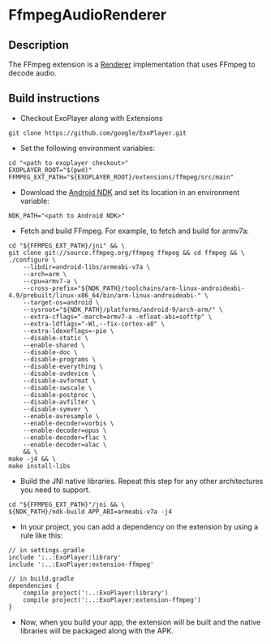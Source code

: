# FfmpegAudioRenderer #

## Description ##

The FFmpeg extension is a [Renderer][] implementation that uses FFmpeg to decode
audio.

[Renderer]: https://google.github.io/ExoPlayer/doc/reference/com/google/android/exoplayer2/Renderer.html

## Build instructions ##

* Checkout ExoPlayer along with Extensions

```
git clone https://github.com/google/ExoPlayer.git
```

* Set the following environment variables:

```
cd "<path to exoplayer checkout>"
EXOPLAYER_ROOT="$(pwd)"
FFMPEG_EXT_PATH="${EXOPLAYER_ROOT}/extensions/ffmpeg/src/main"
```

* Download the [Android NDK][] and set its location in an environment variable:

[Android NDK]: https://developer.android.com/tools/sdk/ndk/index.html

```
NDK_PATH="<path to Android NDK>"
```

* Fetch and build FFmpeg. For example, to fetch and build for armv7a:

```
cd "${FFMPEG_EXT_PATH}/jni" && \
git clone git://source.ffmpeg.org/ffmpeg ffmpeg && cd ffmpeg && \
./configure \
    --libdir=android-libs/armeabi-v7a \
    --arch=arm \
    --cpu=armv7-a \
    --cross-prefix="${NDK_PATH}/toolchains/arm-linux-androideabi-4.9/prebuilt/linux-x86_64/bin/arm-linux-androideabi-" \
    --target-os=android \
    --sysroot="${NDK_PATH}/platforms/android-9/arch-arm/" \
    --extra-cflags="-march=armv7-a -mfloat-abi=softfp" \
    --extra-ldflags="-Wl,--fix-cortex-a8" \
    --extra-ldexeflags=-pie \
    --disable-static \
    --enable-shared \
    --disable-doc \
    --disable-programs \
    --disable-everything \
    --disable-avdevice \
    --disable-avformat \
    --disable-swscale \
    --disable-postproc \
    --disable-avfilter \
    --disable-symver \
    --enable-avresample \
    --enable-decoder=vorbis \
    --enable-decoder=opus \
    --enable-decoder=flac \
    --enable-decoder=alac \
    && \
make -j4 && \
make install-libs
```

* Build the JNI native libraries. Repeat this step for any other architectures
  you need to support.

```
cd "${FFMPEG_EXT_PATH}"/jni && \
${NDK_PATH}/ndk-build APP_ABI=armeabi-v7a -j4
```

* In your project, you can add a dependency on the extension by using a rule
  like this:

```
// in settings.gradle
include ':..:ExoPlayer:library'
include ':..:ExoPlayer:extension-ffmpeg'

// in build.gradle
dependencies {
    compile project(':..:ExoPlayer:library')
    compile project(':..:ExoPlayer:extension-ffmpeg')
}
```

* Now, when you build your app, the extension will be built and the native
  libraries will be packaged along with the APK.

